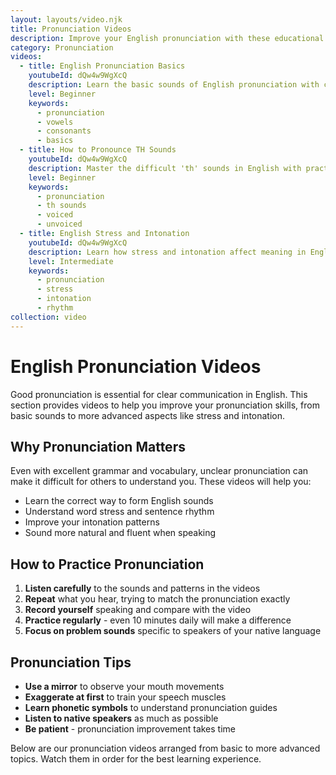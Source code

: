 ```yaml
---
layout: layouts/video.njk
title: Pronunciation Videos
description: Improve your English pronunciation with these educational videos focused on sounds, stress, and intonation.
category: Pronunciation
videos:
  - title: English Pronunciation Basics
    youtubeId: dQw4w9WgXcQ
    description: Learn the basic sounds of English pronunciation with clear examples.
    level: Beginner
    keywords:
      - pronunciation
      - vowels
      - consonants
      - basics
  - title: How to Pronounce TH Sounds
    youtubeId: dQw4w9WgXcQ
    description: Master the difficult 'th' sounds in English with practice exercises.
    level: Beginner
    keywords:
      - pronunciation
      - th sounds
      - voiced
      - unvoiced
  - title: English Stress and Intonation
    youtubeId: dQw4w9WgXcQ
    description: Learn how stress and intonation affect meaning in English sentences.
    level: Intermediate
    keywords:
      - pronunciation
      - stress
      - intonation
      - rhythm
collection: video
---
```


# English Pronunciation Videos

Good pronunciation is essential for clear communication in English. This section provides videos to help you improve your pronunciation skills, from basic sounds to more advanced aspects like stress and intonation.

## Why Pronunciation Matters

Even with excellent grammar and vocabulary, unclear pronunciation can make it difficult for others to understand you. These videos will help you:

- Learn the correct way to form English sounds
- Understand word stress and sentence rhythm
- Improve your intonation patterns
- Sound more natural and fluent when speaking

## How to Practice Pronunciation

1. **Listen carefully** to the sounds and patterns in the videos
2. **Repeat** what you hear, trying to match the pronunciation exactly
3. **Record yourself** speaking and compare with the video
4. **Practice regularly** - even 10 minutes daily will make a difference
5. **Focus on problem sounds** specific to speakers of your native language

## Pronunciation Tips

- **Use a mirror** to observe your mouth movements
- **Exaggerate at first** to train your speech muscles
- **Learn phonetic symbols** to understand pronunciation guides
- **Listen to native speakers** as much as possible
- **Be patient** - pronunciation improvement takes time

Below are our pronunciation videos arranged from basic to more advanced topics. Watch them in order for the best learning experience.
